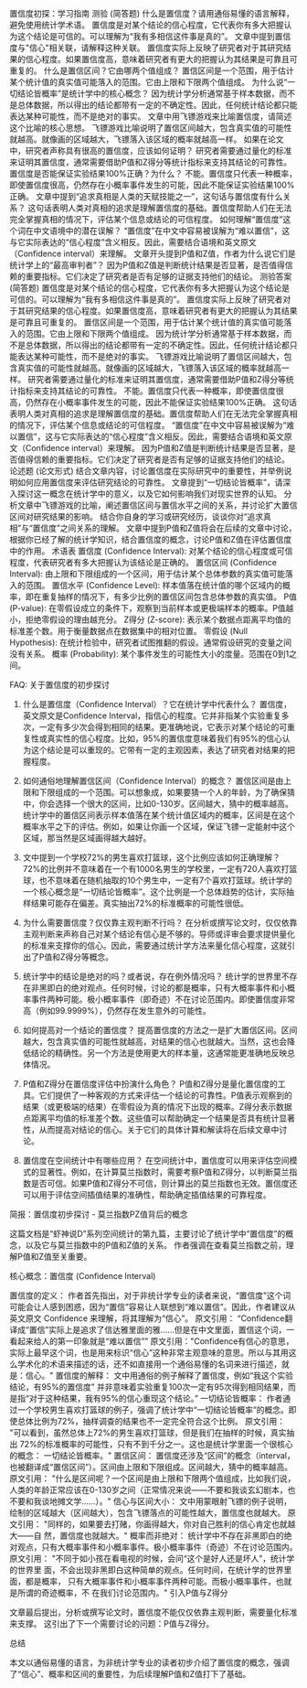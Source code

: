 置信度初探：学习指南
测验 (简答题)
什么是置信度？请用通俗易懂的语言解释，避免使用统计学术语。 置信度是对某个结论的信心程度，它代表你有多大把握认为这个结论是可信的。可以理解为“我有多相信这件事是真的”。
文章中提到置信度与"信心"相关联，请解释这种关联。 置信度实际上反映了研究者对于其研究结果的信心程度。如果置信度高，意味着研究者有更大的把握认为其结果是可靠且可重复的。
什么是置信区间？它由哪两个值组成？ 置信区间是一个范围，用于估计某个统计值的真实值可能落入的范围。它由上限和下限两个值组成。
为什么说“一切结论皆概率”是统计学中的核心概念？ 因为统计学分析通常基于样本数据，而不是总体数据，所以得出的结论都带有一定的不确定性。因此，任何统计结论都只能表达某种可能性，而不是绝对的事实。
文章中用飞镖游戏来比喻置信度，请简述这个比喻的核心思想。 飞镖游戏比喻说明了置信区间越大，包含真实值的可能性就越高。就像画的区域越大，飞镖落入该区域的概率就越高一样。
如果在论文中，研究者声称具有很高的置信度，应该如何证明？ 研究者需要通过量化的标准来证明其置信度，通常需要借助P值和Z得分等统计指标来支持其结论的可靠性。
置信度是否能保证实验结果100%正确？为什么？ 不能。置信度只代表一种概率，即使置信度很高，仍然存在小概率事件发生的可能，因此不能保证实验结果100%正确。
文章中提到“追求真相是人类的天赋技能之一”，这句话与置信度有什么关系？ 这句话表明人类对真相的追求是理解置信度的基础。置信度帮助人们在无法完全掌握真相的情况下，评估某个信息或结论的可信程度。
如何理解“置信度”这个词在中文语境中的潜在误解？ “置信度”在中文中容易被误解为“难以置信”，这与它实际表达的“信心程度”含义相反。因此，需要结合语境和英文原文（Confidence interval）来理解。
文章开头提到P值和Z值，作者为什么说它们是统计学上的“最高审判者”？ 因为P值和Z值是判断统计结果是否显著，是否值得信赖的重要指标。它们决定了研究者是否有足够的证据支持他们的结论。
测验答案 (简答题)
置信度是对某个结论的信心程度，它代表你有多大把握认为这个结论是可信的。可以理解为“我有多相信这件事是真的”。
置信度实际上反映了研究者对于其研究结果的信心程度。如果置信度高，意味着研究者有更大的把握认为其结果是可靠且可重复的。
置信区间是一个范围，用于估计某个统计值的真实值可能落入的范围。它由上限和下限两个值组成。
因为统计学分析通常基于样本数据，而不是总体数据，所以得出的结论都带有一定的不确定性。因此，任何统计结论都只能表达某种可能性，而不是绝对的事实。
飞镖游戏比喻说明了置信区间越大，包含真实值的可能性就越高。就像画的区域越大，飞镖落入该区域的概率就越高一样。
研究者需要通过量化的标准来证明其置信度，通常需要借助P值和Z得分等统计指标来支持其结论的可靠性。
不能。置信度只代表一种概率，即使置信度很高，仍然存在小概率事件发生的可能，因此不能保证实验结果100%正确。
这句话表明人类对真相的追求是理解置信度的基础。置信度帮助人们在无法完全掌握真相的情况下，评估某个信息或结论的可信程度。
“置信度”在中文中容易被误解为“难以置信”，这与它实际表达的“信心程度”含义相反。因此，需要结合语境和英文原文（Confidence interval）来理解。
因为P值和Z值是判断统计结果是否显著，是否值得信赖的重要指标。它们决定了研究者是否有足够的证据支持他们的结论。
论述题 (论文形式)
结合文章内容，讨论置信度在实际研究中的重要性，并举例说明如何应用置信度来评估研究结论的可靠性。
文章提到“一切结论皆概率”，请深入探讨这一概念在统计学中的意义，以及它如何影响我们对现实世界的认知。
分析文章中飞镖游戏的比喻，阐述置信区间与置信水平之间的关系，并讨论扩大置信区间对研究结果的影响。
结合你自身的学习或研究经历，谈谈你对“追求真相”与“置信度”之间关系的理解。
文章中提到P值和Z值将会在后续的文章中讨论，根据你已经了解的统计学知识，结合置信度的概念，讨论P值和Z值在评估置信度中的作用。
术语表
置信度 (Confidence Interval): 对某个结论的信心程度或可信程度，代表研究者有多大把握认为该结论是正确的。
置信区间 (Confidence Interval): 由上限和下限组成的一个区间，用于估计某个总体参数的真实值可能落入的范围。
置信水平 (Confidence Level): 样本值落在统计值的哪个区域内的概率，即在重复抽样的情况下，有多少比例的置信区间包含总体参数的真实值。
P值 (P-value): 在零假设成立的条件下，观察到当前样本或更极端样本的概率。P值越小，拒绝零假设的理由越充分。
Z得分 (Z-score): 表示某个数据点距离平均值的标准差个数。用于衡量数据点在数据集中的相对位置。
零假设 (Null Hypothesis): 在统计检验中，研究者试图推翻的假设。通常假设研究的变量之间没有关系。
概率 (Probability): 某个事件发生的可能性大小的度量。范围在0到1之间。

FAQ: 关于置信度的初步探讨
1. 什么是置信度（Confidence Interval）？它在统计学中代表什么？
置信度，英文原文是Confidence Interval，指信心的程度。它并非指某个实验重复多次，一定有多少次会得到相同的结果。更准确地说，它表示对某个结论的可重复性或真实性的信心程度。比如，95%的置信度意味着我们有95%的信心认为这个结论是可以重现的。它带有一定的主观因素，表达了研究者对结果的把握程度。

2. 如何通俗地理解置信区间（Confidence Interval）的概念？
置信区间是由上限和下限组成的一个范围。可以想象成，如果要猜一个人的年龄，为了确保猜中，你会选择一个很大的区间，比如0-130岁。区间越大，猜中的概率越高。统计学中的置信区间表示样本值落在某个统计值区域内的概率，区间是在这个概率水平之下的评估。例如，如果让你画一个区域，保证飞镖一定能射中这个区域，那当然是区域画得越大越好。

3. 文中提到一个学校72%的男生喜欢打篮球，这个比例应该如何正确理解？
72%的比例并不意味着在一个有1000名男生的学校里，一定有720人喜欢打篮球，也不意味着在随机抽取的10个男生中，一定有7个喜欢打篮球。统计学的一个核心概念是“一切结论皆概率”。这个比例是一个总体趋势的估计，实际抽样结果可能存在偏差。真实抽出72%的标准概率的可能性很低。

4. 为什么需要置信度？仅仅靠主观判断不行吗？
在分析或撰写论文时，仅仅依靠主观判断来声称自己对某个结论有信心是不够的。导师或评审会要求提供量化的标准来支撑你的信心。因此，需要通过统计学方法来量化信心程度，这就引出了P值和Z得分等概念。

5. 统计学中的结论是绝对的吗？或者说，存在例外情况吗？
统计学的世界里不存在非黑即白的绝对观点。任何时候，讨论的都是概率，只有大概率事件和小概率事件两种可能。极小概率事件（即奇迹）不在讨论范围内。即使置信度非常高（例如99.9999%），仍然存在发生意外的可能性。

6. 如何提高对一个结论的置信度？
提高置信度的方法之一是扩大置信区间。区间越大，包含真实值的可能性就越高，对结果的信心也就越大。当然，这也会降低结论的精确性。另一个方法是使用更大的样本量，这通常能更准确地反映总体情况。

7. P值和Z得分在置信度评估中扮演什么角色？
P值和Z得分是量化置信度的工具。它们提供了一种客观的方式来评估一个结论的可靠性。P值表示观察到的结果（或更极端的结果）在零假设为真的情况下出现的概率。Z得分表示数据点距离平均值的标准差个数。这些值可以帮助确定一个结果是否具有统计显著性，从而提高对结论的信心。关于它们的具体计算和解读将在后续文章中讨论。

8. 置信度在空间统计中有哪些应用？
在空间统计中，置信度可以用来评估空间模式的显著性。例如，在计算莫兰指数时，需要考察P值和Z得分，以判断莫兰指数是否可信。如果P值和Z得分不可信，则计算出的莫兰指数也无效。置信度还可以用于评估空间插值结果的准确性，帮助确定插值结果的可靠程度。

简报：置信度初步探讨 - 莫兰指数PZ值背后的概念

这篇文档是“虾神说D”系列空间统计的第九篇，主要讨论了统计学中“置信度”的概念，以及它与莫兰指数中的P值和Z值的关系。 作者强调在查看莫兰指数之前，理解P值和Z值至关重要。

核心概念：置信度 (Confidence Interval)

置信度的定义： 作者首先指出，对于非统计学专业的读者来说，“置信度”这个词可能会让人感到困惑，因为“置信”容易让人联想到“难以置信”。因此，作者建议从英文原文 Confidence 来理解，将其理解为“信心”。
原文引用： “Confidence翻译成“置信”实际上是追求了信达雅里面的雅……但是在中文里面，置信这个词，一看起来给人的第一印象就是“难以置信””
原文引用："Confidence有信心的意思，实际上最早这个词，也是用来标识“信心”这种非常主观意味的意思。所以与其用这么学术化的术语来描述的话，还不如直接用一个通俗易懂的名词来进行描述，就是：信心。"
置信度的解释： 文中用通俗的例子解释了置信度，例如“我这个实验结论，有95%的置信度” 并非意味着实验重复100次一定有95次得到相同结果，而是指“对于这种结果，我有95%的信心重现这个结论。”
一切结论皆概率： 作者通过一个学校男生喜欢打篮球的例子，强调了统计学中“一切结论皆概率”的概念。即使总体比例为72%，抽样调查的结果也不一定完全符合这个比例。
原文引用： "可以看到，虽然总体上72%的男生喜欢打篮球，但是我们在抽样的时候，真实抽出 72%的标准概率的可能性，只有不到千分之一。这也是统计学里面一个很核心的概念： 一切结论皆概率。"
置信区间： 置信度还涉及“区间”的概念（interval，也被翻译成“置信区间”）。区间由上限和下限组成。区间越大，猜中的概率越高。
原文引用： "什么是区间呢？一个区间是由上限和下限两个值组成，比如我们说，人类的年龄正常应该在0-130岁之间（正常情况来说——不要和我谈玄幻剧本，也不要和我谈地摊文学……）。"
信心与区间大小： 文中用蒙眼射飞镖的例子说明，绘制的区域越大（区间越大），包含飞镖落点的可能性越大，置信度也就越大。
原文引用： "同样的，如果要去打赌，你画得越大，你对自己胜利的信心肯定也就越大——自 然，置信度也就越大。"
概率而非绝对： 统计学中不存在非黑即白的绝对观点，只有大概率事件和小概率事件。极小概率事件（奇迹）不在讨论范围内。
原文引用： "不同于如小孩在看电视的时候，会问“这个是好人还是坏人”，统计学的世界里 面，不会出现非黑即白这种简单的观点。任何时间，在统计学的世界里面，都是概率， 只有大概率事件和小概率事件两种可能。而极小概率事件，也就是所谓的奇迹概率，不 在我们讨论范围内。"
引入P值与Z得分

文章最后提出，分析或撰写论文时，置信度不能仅仅依靠主观判断，需要量化标准来支撑。 这引出了下一个需要讨论的问题：P值与Z得分。

总结

本文以通俗易懂的语言，为非统计学专业的读者初步介绍了置信度的概念，强调了“信心”、概率和区间的重要性，为后续理解P值和Z值打下了基础。